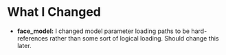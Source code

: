 # What I Changed
- **face_model:** I changed model parameter loading paths to be hard-references rather than some sort of logical loading. Should change this later.